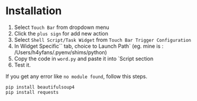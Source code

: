 # Installation
1. Select `Touch Bar` from dropdown menu
2. Click the `plus sign` for add new action
3. Select `Shell Script/Task Widget` from `Touch Bar Trigger Configuration`
4. In Widget Specific`` tab, choice to Launch Path`  (eg. mine is : /Users/h4yfans/.pyenv/shims/python)
5. Copy the code in `word.py` and paste it into `Script section
6. Test it.

If you get any error like `no module found`, follow this steps.
 
    pip install beautifulsoup4
    pip install requests
    
   


    
